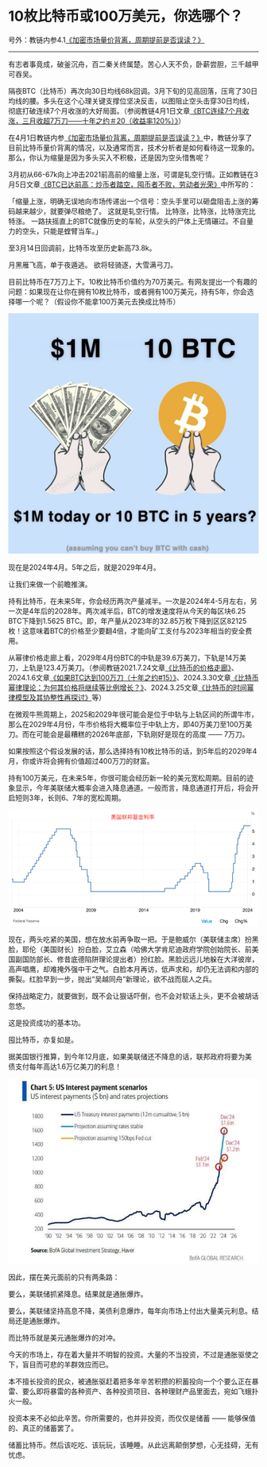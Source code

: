 # 10枚比特币或100万美元，你选哪个？

号外：教链内参4.1[《加密市场量价背离，周期提前是否误读？》](http://rd.liujiaolian.com/i/20240401)

* * *

有志者事竟成，破釜沉舟，百二秦关终属楚。苦心人天不负，卧薪尝胆，三千越甲可吞吴。

隔夜BTC（比特币）再次向30日均线68k回调。3月下旬的见高回落，压弯了30日均线的腰。多头在这个心理关键支撑位坚决反击，以图阻止空头击穿30日均线，彻底打破连续7个月收涨的大好局面。（参阅教链4月1日文章[《BTC连续7个月收涨，三月收超7万刀——十年之约＃20（收益率120%）》](http://rd.liujiaolian.com/a/20240401)）

在4月1日教链内参[《加密市场量价背离，周期提前是否误读？》](http://rd.liujiaolian.com/i/20240401)中，教链分享了目前比特币量价背离的情况，以及通常而言，技术分析者是如何看待这一现象的。那么，你认为缩量是因为多头买入不积极，还是因为空头惜售呢？

3月初从66-67k向上冲击2021前高前的缩量上涨，可谓是轧空行情。正如教链在3月5日文章[《BTC已达前高：炒币者踏空，囤币者不败，劳动者光荣》](http://rd.liujiaolian.com/a/20240305)中所写的：

「缩量上涨，明确无误地向市场传递出一个信号：空头手里可以砸盘阻击上涨的筹码越来越少，就要弹尽粮绝了。 这就是轧空行情。 比特涨，比特涨，比特涨完比特涨。 一路扶摇直上的BTC就像历史的车轮，从空头的尸体上无情碾过。不自量力的空头，只能是螳臂当车。」

至3月14日回调前，比特币攻至历史新高73.8k。

月黑雁飞高，单于夜遁逃。
欲将轻骑逐，大雪满弓刀。

目前比特币在7万刀上下。10枚比特币价值约为70万美元。有网友提出一个有趣的问题：如果现在让你在拥有10枚比特币，或者拥有100万美元，持有5年，你会选择哪一个呢？（假设你不能拿100万美元去换成比特币）

![](2024-04-02-A01.jpeg)

现在是2024年4月。5年之后，就是2029年4月。

让我们来做一个前瞻推演。

持有比特币，在未来5年，你会经历两次产量减半。一次是2024年4-5月左右，另一次是4年后的2028年。两次减半后，BTC的增发速度将从今天的每区块6.25 BTC下降到1.5625 BTC。即，年产量从2023年的32.85万枚下降到区区82125枚！这意味着BTC的价格至少要翻4倍，才能向矿工支付与2023年相当的安全费用。

从幂律价格走廊上看，2029年4月份BTC的中轨是39.6万美刀，下轨是14万美刀，上轨是123.4万美刀。（参阅教链2021.7.24文章[《比特币的价格走廊》](http://rd.liujiaolian.com/a/20210724)、2024.1.6文章[《如果BTC达到100万刀（十年之约#15）》](http://rd.liujiaolian.com/a/20240106)、2024.3.30文章[《比特币幂律理论：为何其价格将继续等比例增长？》](http://rd.liujiaolian.com/a/20240330)、2024.3.25文章[《比特币的时间幂律模型及其协整性再探讨》](http://rd.liujiaolian.com/a/20240325)等）

在微观牛熊周期上，2025和2029年很可能会是位于中轨与上轨区间的所谓牛市，那么在2029年4月份，牛市价格将大概率位于中轨上方，即40万美刀至100万美刀。而在可能会是最糟糕的2026年底部，下轨刚好是现在的高度 —— 7万刀。

如果按照这个假设发展的话，那么选择持有10枚比特币的话，到5年后的2029年4月，你或许将会拥有价值超过400万刀的财富。

持有100万美元，在未来5年，你很可能会经历新一轮的美元宽松周期。目前的迹象显示，今年美联储大概率会进入降息通道。一般而言，降息通道打开后，将会开启短则3年，长则6、7年的宽松周期。

![](2024-04-02-A02.png)

现在，两头吃紧的美国，想在放水前再争取一把。于是鲍威尔（美联储主席）扮黑脸，耶伦（美国财长）扮白脸，艾立森（哈佛大学肯尼迪政府学院创始院长、前美国副国防部长、修昔底德陷阱理论提出者）扮红脸。黑脸远远儿地躲在大洋彼岸，高声唱鹰，却难掩外强中干之气。白脸本月再访，低声求和，却仍无法调和内部的撕裂。红脸早到一步，抛出“吴越同舟”新理论，欲不战而屈人之兵。

保持战略定力，就要做到，既不会让狠话吓倒，也不会对软话上头，更不会被胡话忽悠。

这是投资成功的基本功。

囤比特币，亦复如是。

据美国银行推算，到今年12月底，如果美联储还不降息的话，联邦政府将要为美债支付每年高达1.6万亿美刀的利息！

![](2024-04-02-A03.jpeg)

因此，摆在美元面前的只有两条路：

要么，美联储抓紧降息。结果就是通胀爆炸。

要么，美联储坚持高息不降，美债利息爆炸，每年向市场上付出大量美元利息。结局还是通胀爆炸。

而比特币就是美元通胀爆炸的对冲。

今天的市场上，存在着大量并不明智的投资。大量的不当投资，不过是通胀驱使之下，盲目而可悲的羊群效应而已。

本不擅长投资的民众，被通胀驱赶着把多年辛苦积攒的积蓄投向一个个要么正在暴雷、要么即将暴雷的各种资产、各种投资项目、各种理财产品里面去，宛如飞蛾扑火一般。

投资本来不必如此辛苦。你所需要的，也并非投资，而仅仅是储蓄 —— 能够保值的、真正的储蓄罢了。

储蓄比特币。然后该吃吃、该玩玩，该睡睡。从此远离颠倒梦想，心无挂碍，无有忧虑。
